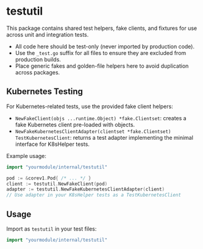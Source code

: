 # testutil

This package contains shared test helpers, fake clients, and fixtures for use across unit and integration tests.

- All code here should be test-only (never imported by production code).
- Use the `_test.go` suffix for all files to ensure they are excluded from production builds.
- Place generic fakes and golden-file helpers here to avoid duplication across packages.

## Kubernetes Testing

For Kubernetes-related tests, use the provided fake client helpers:

- `NewFakeClient(objs ...runtime.Object) *fake.Clientset`: creates a fake Kubernetes client pre-loaded with objects.
- `NewFakeKubernetesClientAdapter(clientset *fake.Clientset) TestKubernetesClient`: returns a test adapter implementing the minimal interface for K8sHelper tests.

Example usage:

```go
import "yourmodule/internal/testutil"

pod := &corev1.Pod{ /* ... */ }
client := testutil.NewFakeClient(pod)
adapter := testutil.NewFakeKubernetesClientAdapter(client)
// Use adapter in your K8sHelper tests as a TestKubernetesClient
```

## Usage

Import as `testutil` in your test files:

```go
import "yourmodule/internal/testutil"
